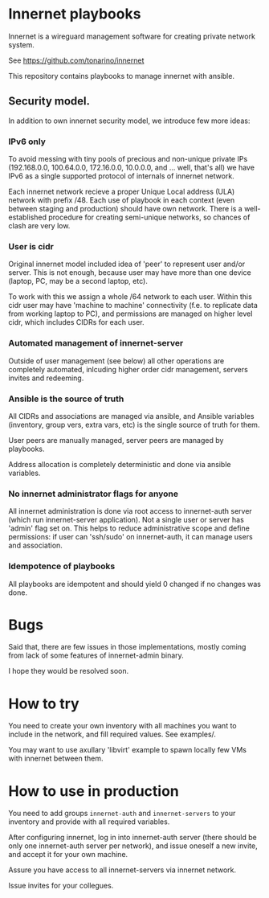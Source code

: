 Innernet playbooks
==================
Innernet is a wireguard management software for creating private network system.

See https://github.com/tonarino/innernet

This repository contains playbooks to manage innernet with ansible.

## Security model.
In addition to own innernet security model, we introduce few more ideas:
### IPv6 only
To avoid messing with tiny pools of precious and non-unique private IPs
(192.168.0.0, 100.64.0.0, 172.16.0.0, 10.0.0.0, and ... well, that's all)
we have IPv6 as a single supported protocol of internals of innernet network.

Each innernet network recieve a proper Unique Local address (ULA) network
with prefix /48. Each use of playbook in each context (even between staging
and production) should have own network. There is a well-established procedure
for creating semi-unique networks, so chances of clash are very low.

###  User is cidr
Original innernet model included idea of 'peer' to represent user and/or
server. This is not enough, because user may have more than one device
(laptop, PC, may be a second laptop, etc).

To work with this we assign a whole /64 network to each user. Within
this cidr user may have 'machine to machine' connectivity (f.e. to
replicate data from working laptop to PC), and permissions are managed
on higher level cidr, which includes CIDRs for each user.

### Automated management of innernet-server
Outside of user management (see below) all other operations are
completely automated, inlcuding higher order cidr management,
servers invites and redeeming.

### Ansible is the source of truth
All CIDRs and associations are managed via ansible,
and Ansible variables (inventory, group vers, extra vars, etc) is
the single source of truth for them.

User peers are manually managed, server peers are managed by playbooks.

Address allocation is completely deterministic and done via ansible variables.

### No innernet administrator flags for anyone
All innernet administration is done via root access to innernet-auth
server (which run innernet-server application). Not a single user
or server has 'admin' flag set on. This helps to reduce administrative
scope and define permissions: if user can 'ssh/sudo' on innernet-auth,
it can manage users and association.

### Idempotence of playbooks
All playbooks are idempotent and should yield 0 changed if no
changes was done.

# Bugs
Said that, there are few issues in those implementations, mostly
coming from lack of some features of innernet-admin binary.

I hope they would be resolved soon.

# How to try

You need to create your own inventory with all machines you
want to include in the network, and fill required values. See examples/.

You may want to use axullary 'libvirt' example to spawn locally few
VMs with innernet between them.

# How to use in production
You need to add groups `innernet-auth` and `innernet-servers` to
your inventory and provide with all required variables.

After configuring innernet, log in into innernet-auth server
(there should be only one innernet-auth server per network),
and issue oneself a new invite, and accept it for your own machine.

Assure you have access to all innernet-servers via innernet network.

Issue invites for your collegues.